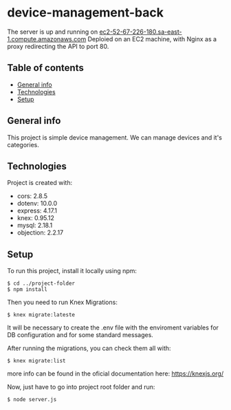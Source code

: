 # device-management-back

The server is up and running on 
[ec2-52-67-226-180.sa-east-1.compute.amazonaws.com](http://ec2-52-67-226-180.sa-east-1.compute.amazonaws.com/)
Deploied on an EC2 machine, with Nginx as a proxy redirecting the API to port 80. 
## Table of contents
* [General info](#general-info)
* [Technologies](#technologies)
* [Setup](#setup)

## General info
This project is simple device management. We can manage devices and it's categories.
	
## Technologies
Project is created with:
* cors:  2.8.5
* dotenv:  10.0.0
* express:  4.17.1
* knex:  0.95.12
* mysql:  2.18.1
* objection:  2.2.17
	
## Setup
To run this project, install it locally using npm:

```
$ cd ../project-folder
$ npm install
```
Then you need to run Knex Migrations:
```
$ knex migrate:lateste
```
It will be necessary to create the .env file with the enviroment variables for DB configuration and for some standard messages.

After running the migrations, you can check them all with:
```
$ knex migrate:list
```
more info can be found in the oficial documentation here:
https://knexjs.org/

Now, just have to go into project root folder and run:
```
$ node server.js
```